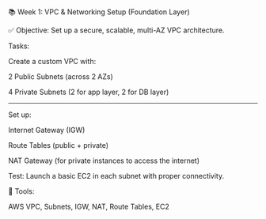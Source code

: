 📚 Week 1: VPC & Networking Setup (Foundation Layer)

✅ Objective: Set up a secure, scalable, multi-AZ VPC architecture.

Tasks:

Create a custom VPC with:

2 Public Subnets (across 2 AZs)

4 Private Subnets (2 for app layer, 2 for DB layer)

---

Set up:

Internet Gateway (IGW)

Route Tables (public + private)

NAT Gateway (for private instances to access the internet)

Test: Launch a basic EC2 in each subnet with proper connectivity.

🔧 Tools:

AWS VPC, Subnets, IGW, NAT, Route Tables, EC2
